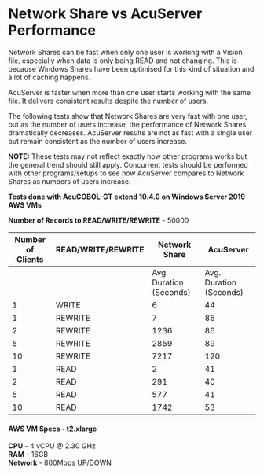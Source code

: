 # Network Share vs AcuServer Performance

Network Shares can be fast when only one user is working with a Vision file, especially when data is only being READ and not changing. This is because Windows Shares have been optimised for this kind of situation and a lot of caching happens.

AcuServer is faster when more than one user starts working with the same file. It delivers consistent results despite the number of users.

The following tests show that Network Shares are very fast with one user, but as the number of users increase, the performance of Network Shares dramatically decreases. AcuServer results are not as fast with a single user but remain consistent as the number of users increase.

**NOTE:** These tests may not reflect exactly how other programs works but the general trend should still apply. Concurrent tests should be performed with other programs/setups to see how AcuServer compares to Network Shares as numbers of users increase.

**Tests done with AcuCOBOL-GT extend 10.4.0 on Windows Server 2019 AWS VMs**

**Number of Records to READ/WRITE/REWRITE** - 50000

| Number of Clients | READ/WRITE/REWRITE | Network Share           | AcuServer               |
|-------------------|--------------------|-------------------------|-------------------------|
|                   |                    | Avg. Duration (Seconds) | Avg. Duration (Seconds) |
| 1                 | WRITE              | 6                       | 44                      |
| 1                 | REWRITE            | 7                       | 86                      |
| 2                 | REWRITE            | 1236                    | 86                      |
| 5                 | REWRITE            | 2859                    | 89                      |
| 10                | REWRITE            | 7217                    | 120                     |
| 1                 | READ               | 2                       | 41                      |
| 2                 | READ               | 291                     | 40                      |
| 5                 | READ               | 577                     | 41                      |
| 10                | READ               | 1742                    | 53                      |

#### AWS VM Specs - t2.xlarge
**CPU**	- 4 vCPU @ 2.30 GHz   
**RAM**	- 16GB  
**Network**	- 800Mbps UP/DOWN 
